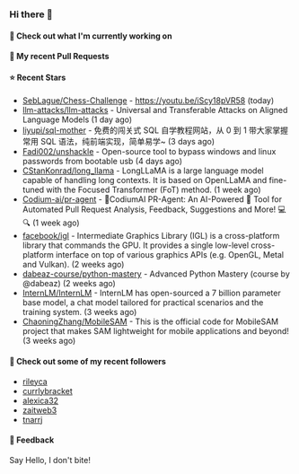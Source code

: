 ### Hi there 👋

#### 👷 Check out what I'm currently working on

#### 🔨 My recent Pull Requests


#### ⭐ Recent Stars

- [SebLague/Chess-Challenge](https://github.com/SebLague/Chess-Challenge) - https://youtu.be/iScy18pVR58 (today)
- [llm-attacks/llm-attacks](https://github.com/llm-attacks/llm-attacks) - Universal and Transferable Attacks on Aligned Language Models (1 day ago)
- [liyupi/sql-mother](https://github.com/liyupi/sql-mother) - 免费的闯关式 SQL 自学教程网站，从 0 到 1 带大家掌握常用 SQL 语法，纯前端实现，简单易学~ (3 days ago)
- [Fadi002/unshackle](https://github.com/Fadi002/unshackle) - Open-source tool to bypass windows and linux passwords from bootable usb (4 days ago)
- [CStanKonrad/long_llama](https://github.com/CStanKonrad/long_llama) - LongLLaMA is a large language model capable of handling long contexts. It is based on OpenLLaMA and fine-tuned with the Focused Transformer (FoT) method. (1 week ago)
- [Codium-ai/pr-agent](https://github.com/Codium-ai/pr-agent) - 🚀CodiumAI PR-Agent: An AI-Powered 🤖 Tool for Automated Pull Request Analysis, Feedback, Suggestions and More! 💻🔍 (1 week ago)
- [facebook/igl](https://github.com/facebook/igl) - Intermediate Graphics Library (IGL) is a cross-platform library that commands the GPU. It provides a single low-level cross-platform interface on top of various graphics APIs (e.g. OpenGL, Metal and Vulkan). (2 weeks ago)
- [dabeaz-course/python-mastery](https://github.com/dabeaz-course/python-mastery) - Advanced Python Mastery (course by @dabeaz) (2 weeks ago)
- [InternLM/InternLM](https://github.com/InternLM/InternLM) - InternLM has open-sourced a 7 billion parameter base model, a chat model tailored for practical scenarios and the training system. (3 weeks ago)
- [ChaoningZhang/MobileSAM](https://github.com/ChaoningZhang/MobileSAM) - This is the official code for MobileSAM project that makes SAM lightweight for mobile applications and beyond! (3 weeks ago)

#### 👯 Check out some of my recent followers

- [rileyca](https://github.com/rileyca)
- [currlybracket](https://github.com/currlybracket)
- [alexica32](https://github.com/alexica32)
- [zaitweb3](https://github.com/zaitweb3)
- [tnarrj](https://github.com/tnarrj)

#### 💬 Feedback

Say Hello, I don't bite!